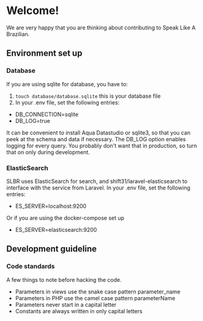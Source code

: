 # Welcome!

We are very happy that you are thinking about contributing to Speak Like A Brazilian.

## Environment set up

### Database

If you are using sqlite for database, you have to:

1. `touch database/database.sqlite` this is your database file
2. In your .env file, set the following entries:

* DB_CONNECTION=sqlite
* DB_LOG=true

It can be convenient to install Aqua Datastudio or sqlite3, so that you can peek at the schema and
data if necessary. The DB_LOG option enables logging for every query. You probably don't want that
in production, so turn that on only during development.

### ElasticSearch

SLBR uses ElasticSearch for search, and shift31/laravel-elasticsearch to interface with the service
from Laravel. In your .env file, set the following entries:

* ES_SERVER=localhost:9200

Or if you are using the docker-compose set up

* ES_SERVER=elasticsearch:9200

## Development guideline

### Code standards

A few things to note before hacking the code.

* Parameters in views use the snake case pattern parameter_name
* Parameters in PHP use the camel case pattern parameterName
* Parameters never start in a capital letter
* Constants are always written in only capital letters